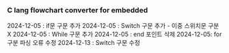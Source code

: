 ### C lang flowchart converter for embedded

2024-12-05 : if문 구문 추가
2024-12-05 : Switch 구문 추가 - 이중 스위치문 구분 X
2024-12-05 : While 구문 추가
2024-12-05 : end 포인트 삭제
2024-12-05: for구분 파싱 오류 수정
2024-12-13 : Switch 구문 수정


